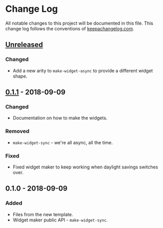 # Change Log
All notable changes to this project will be documented in this file. This change log follows the conventions of [keepachangelog.com](http://keepachangelog.com/).

## [Unreleased]
### Changed
- Add a new arity to `make-widget-async` to provide a different widget shape.

## [0.1.1] - 2018-09-09
### Changed
- Documentation on how to make the widgets.

### Removed
- `make-widget-sync` - we're all async, all the time.

### Fixed
- Fixed widget maker to keep working when daylight savings switches over.

## 0.1.0 - 2018-09-09
### Added
- Files from the new template.
- Widget maker public API - `make-widget-sync`.

[Unreleased]: https://github.com/your-name/processor-2/compare/0.1.1...HEAD
[0.1.1]: https://github.com/your-name/processor-2/compare/0.1.0...0.1.1
